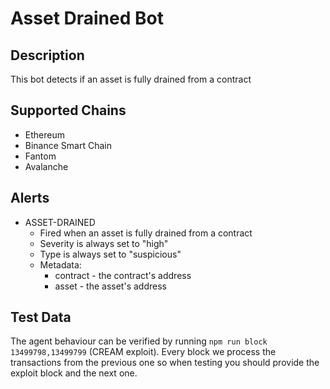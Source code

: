 # Asset Drained Bot

## Description

This bot detects if an asset is fully drained from a contract

## Supported Chains

- Ethereum
- Binance Smart Chain
- Fantom
- Avalanche

## Alerts

- ASSET-DRAINED
  - Fired when an asset is fully drained from a contract
  - Severity is always set to "high"
  - Type is always set to "suspicious"
  - Metadata:
    - contract - the contract's address
    - asset - the asset's address

## Test Data

The agent behaviour can be verified by running `npm run block 13499798,13499799` (CREAM exploit).
Every block we process the transactions from the previous one so when testing you should provide the exploit block and the next one.
